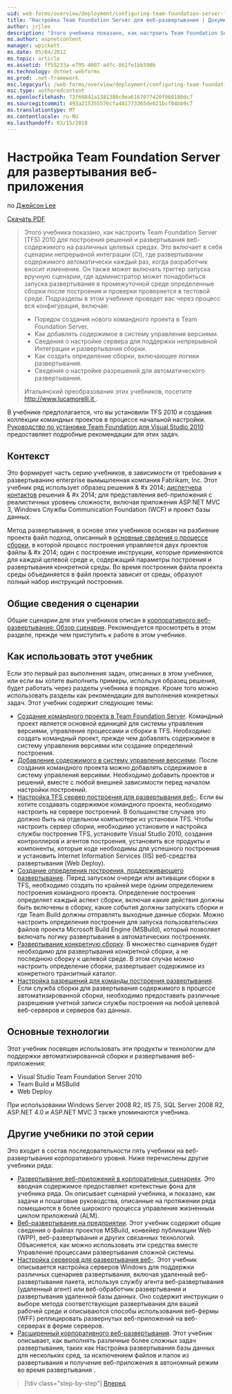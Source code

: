 ```yaml
---
uid: web-forms/overview/deployment/configuring-team-foundation-server-for-web-deployment/configuring-team-foundation-server-for-web-deployment
title: "Настройка Team Foundation Server для веб-развертывание | Документы Microsoft"
author: jrjlee
description: "Этого учебника показано, как настроить Team Foundation Server (TFS) 2010 для построения решений и развертывания веб-содержимого на различных целевых средах. Это..."
ms.author: aspnetcontent
manager: wpickett
ms.date: 05/04/2012
ms.topic: article
ms.assetid: ff55233a-e795-4007-a4fc-861fe1bb590b
ms.technology: dotnet-webforms
ms.prod: .net-framework
msc.legacyurl: /web-forms/overview/deployment/configuring-team-foundation-server-for-web-deployment/configuring-team-foundation-server-for-web-deployment
msc.type: authoredcontent
ms.openlocfilehash: 72f60841a1381380c0ea6167077420f960180dc7
ms.sourcegitcommit: 493a215355576cfa481773365de021bcf04bb9c7
ms.translationtype: MT
ms.contentlocale: ru-RU
ms.lasthandoff: 03/15/2018
---
```

<a name="configuring-team-foundation-server-for-web-deployment"></a>Настройка Team Foundation Server для развертывания веб-приложения
====================
по [Джейсон Lee](https://github.com/jrjlee)

[Скачать PDF](https://msdnshared.blob.core.windows.net/media/MSDNBlogsFS/prod.evol.blogs.msdn.com/CommunityServer.Blogs.Components.WeblogFiles/00/00/00/63/56/8130.DeployingWebAppsInEnterpriseScenarios.pdf)

> Этого учебника показано, как настроить Team Foundation Server (TFS) 2010 для построения решений и развертывания веб-содержимого на различных целевых средах. Это включает в себя сценарии непрерывной интеграции (CI), где развертывании содержимого автоматически каждый раз, когда разработчик вносит изменение. Он также может включать триггер запуска вручную сценарии, где администратор может понадобиться запуска развертывания в промежуточной среде определенные сборки после построения и проверки проверяется в тестовой среде. Подразделы в этом учебнике проведет вас через процесс вся конфигурация, включая:
> 
> - Порядок создания нового командного проекта в Team Foundation Server.
> - Как добавлять содержимое в систему управления версиями.
> - Сведения о настройке сервера для поддержки непрерывной Интеграции и развертывания сборки.
> - Как создать определение сборки, включающее логики развертывания.
> - Сведения о настройке разрешений для автоматического развертывания.
> 
> Итальянский преобразования этих учебников, посетите [ http://www.lucamorelli.it ](http://www.lucamorelli.it).


В учебнике предполагается, что вы установили TFS 2010 и создания коллекции командных проектов в процессе начальной настройки. [Руководство по установке Team Foundation для Visual Studio 2010](https://go.microsoft.com/?linkid=9805132) предоставляет подробные рекомендации для этих задач.

## <a name="context"></a>Контекст

Это формирует часть серию учебников, в зависимости от требования к развертыванию enterprise вымышленная компания Fabrikam, Inc. Этот учебник ряд использует образец решения & #x 2014; [диспетчера контактов](../web-deployment-in-the-enterprise/the-contact-manager-solution.md) решения & #x 2014; для представления веб-приложения с реалистичных уровень сложности, включая приложения ASP.NET MVC 3, Windows Службы Communication Foundation (WCF) и проект базы данных.

Метод развертывания, в основе этих учебников основан на разбиение проекта файл подход, описанный в [основные сведения о процессе сборки](../web-deployment-in-the-enterprise/understanding-the-build-process.md), в которой процесс построения управляется двух проектов файлы & #x 2014; один с построение инструкции, которые применяются для каждой целевой среде и, содержащий параметры построения и развертывания конкретной среды. Во время построения файла проекта среды объединяется в файл проекта зависит от среды, образуют полный набор инструкций построения.

## <a name="scenario-overview"></a>Общие сведения о сценарии

Общие сценарии для этих учебников описан в [корпоративного веб-развертывания: Обзор сценария](../deploying-web-applications-in-enterprise-scenarios/enterprise-web-deployment-scenario-overview.md). Рекомендуется просмотреть в этом разделе, прежде чем приступить к работе в этом учебнике.

## <a name="how-to-use-this-tutorial"></a>Как использовать этот учебник

Если это первый раз выполнения задач, описанных в этом учебнике, или если вы хотите выполнить примеры, используя образец решения, будет работать через разделы учебника в порядке. Кроме того можно использовать разделы как рекомендации для выполнения конкретных задач. Этот учебник содержит следующие темы:

- [Создание командного проекта в Team Foundation Server](creating-a-team-project-in-tfs.md). Командный проект является основной единицей для системы управления версиями, управление процессами и сборки в TFS. Необходимо создать командный проект, прежде чем добавлять содержимое в систему управления версиями или создание определений построения.
- [Добавление содержимого в систему управления версиями](adding-content-to-source-control.md). После создания командного проекта можно добавлять содержимое в систему управления версиями. Необходимо добавить проектов и решений, вместе с любой внешней зависимости перед началом настройки построений.
- [Настройка TFS сервер построения для развертывания веб-](configuring-a-tfs-build-server-for-web-deployment.md). Если вы хотите создавать содержимое командного проекта, необходимо настроить на сервере построений. В большинстве случаев это должно быть на отдельном компьютере из установки TFS. Чтобы настроить сервер сборки, необходимо установите и настройка службы построения TFS, установите Visual Studio 2010, создания контроллеров и агентов построения, установить все продукты и компоненты, которые коде необходимы для успешного построения и установить Internet Information Services (IIS) веб-средства развертывания (Web Deploy).
- [Создание определения построения, поддерживающего развертывание](creating-a-build-definition-that-supports-deployment.md). Перед запуском очереди или активации сборки в TFS, необходимо создать по крайней мере одним определением построения командного проекта. Определение построения определяет каждый аспект сборки, включая какие действия должны быть включены в сборку, какие события должны запускать сборки и где Team Build должны отправлять выходные данные сборки. Можно настроить определения построения для запуска пользовательских файлов проекта Microsoft Build Engine (MSBuild), который позволяет включать логику развертывания в автоматических построениях.
- [Развертывание конкретную сборку](deploying-a-specific-build.md). В множество сценариев будет необходимо для развертывания конкретной сборки, а не последнюю сборку к целевой среде. В этом случае можно настроить определение сборки, развертывает содержимое из конкретного транзитный каталог.
- [Настройка разрешений для команды построения развертывания](configuring-permissions-for-team-build-deployment.md). Если служба сборки для развертывания содержимого в процессе автоматизированной сборки, необходимо предоставить различные разрешения учетной записи службы построения на любой целевой веб-серверов и серверов баз данных.

## <a name="key-technologies"></a>Основные технологии

Этот учебник посвящен использовать эти продукты и технологии для поддержки автоматизированной сборки и развертывания веб-приложения:

- Visual Studio Team Foundation Server 2010
- Team Build и MSBuild
- Web Deploy

При использовании Windows Server 2008 R2, IIS 7.5, SQL Server 2008 R2, ASP.NET 4.0 и ASP.NET MVC 3 также упоминаются учебника.

## <a name="other-tutorials-in-this-series"></a>Другие учебники по этой серии

Это входит в состав последовательности пять учебники на веб-развертывания корпоративного уровня. Ниже перечислены другие учебники ряда:

- [Развертывание веб-приложений в корпоративных сценариях](../deploying-web-applications-in-enterprise-scenarios/deploying-web-applications-in-enterprise-scenarios.md). Это вводная содержимое предоставляет контекстные фона для учебника ряда. Он описывает сценарий учебника, и показано, как задачи и пошаговые руководства, описанные на протяжении ряда помещаются в более широкого процесса управления жизненным циклом приложений (ALM).
- [Веб-развертывания на предприятии](../web-deployment-in-the-enterprise/web-deployment-in-the-enterprise.md). Этот учебник содержит общие сведения о файлах проектов MSBuild, конвейер публикации Web (WPP), веб-развертывания и других связанных технологий. Объясняется, как можно использовать эти средства вместе Управление процессами развертывания сложной системы.
- [Настройка серверов для развертывания веб-](../configuring-server-environments-for-web-deployment/configuring-server-environments-for-web-deployment.md). Этот учебник описывается настройка серверов Windows для поддержки различных сценариев развертывания, включая удаленный веб-развертывания пакета, используя службу агента веб-развертывания (удаленный агент) или веб-обработчик развертывания и развертывания удаленной базы данных. Оно содержит инструкции о выборе метода соответствующие развертывания для вашей рабочей среде и описываются способы использования веб-фермы (WFF) реплицировать развернутых веб-приложений на веб-серверах в ферме серверов.
- [Расширенный корпоративного веб-развертывания](../advanced-enterprise-web-deployment/advanced-enterprise-web-deployment.md). Этот учебник описывает, как выполнять различные более сложных задач развертывания, таких как Настройка развертывания базы данных для нескольких сред, за исключением файлов и папок из развертывания и получение веб-приложения в автономный режим во время развертывания .

>[!div class="step-by-step"]
[Вперед](creating-a-team-project-in-tfs.md)
